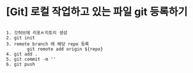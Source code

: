 # [Git] 로컬 작업하고 있는 파일 git 등록하기

## 
```
1. 깃허브에 리포ㅌ지토리 생성
2. git init
3. remote branch 에 해당 repo 등록
        git remote add origin ${repo}
4. git add .
5. git commit -m ''
6. git push

```
